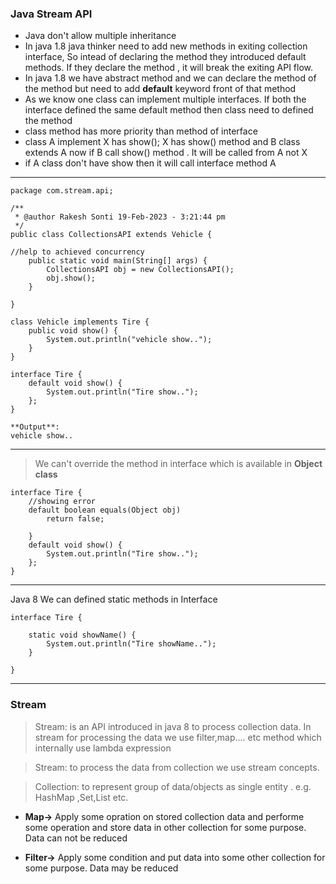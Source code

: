 ### Java Stream API
* Java don't allow multiple inheritance
* In java 1.8 java thinker need to add new methods in exiting collection interface, So intead of declaring the method they introduced default methods. If they declare the method , it will break the exiting API flow.
* In java 1.8 we have abstract method and we can declare the method of the method but need to add **default** keyword front of that method
* As we know one class can implement multiple interfaces. If both the interface defined the same default method then class need to defined the method
* class method has more priority than method of interface
* class A implement X has show(); X has show() method and B class extends A now if B call show() method . It will be called from A not X
* if A class don't have show then it will call interface method A

-----------------------------------------------------------------------------------------------------------------------

````
package com.stream.api;

/**
 * @author Rakesh Sonti 19-Feb-2023 - 3:21:44 pm
 */
public class CollectionsAPI extends Vehicle {

//help to achieved concurrency
	public static void main(String[] args) {
		CollectionsAPI obj = new CollectionsAPI();
		obj.show();
	}

}

class Vehicle implements Tire {
	public void show() {
		System.out.println("vehicle show..");
	}
}

interface Tire {
	default void show() {
		System.out.println("Tire show..");
	};
}

**Output**:
vehicle show..

````
------------------------------------------------------------------------------------------------------------------------
> We can't override the method in interface which is available in **Object class**
````
interface Tire {
	//showing error
	default boolean equals(Object obj)
		return false;
		
	}
	default void show() {
		System.out.println("Tire show..");
	};
}
````
------------------------------------------------------------------------------------------------------------------------
Java 8 We can defined static methods in Interface

````
interface Tire {

	static void showName() {
		System.out.println("Tire showName..");
	}

}
````
------------------------------------------------------------------------------------------------------------------------
### Stream 

> Stream: is an API introduced in java 8 to process collection data. In stream for processing the data we use filter,map.... etc method which internally use lambda expression

>Stream: to process the data from collection we use stream concepts.

> Collection: to represent group of data/objects as single entity . e.g. HashMap ,Set,List etc.
* **Map->** Apply some opration on stored collection data and performe some operation and store data in other collection for some purpose. Data can not be reduced

* **Filter->** Apply some condition and put data into some other collection for some purpose. Data may be reduced 

























